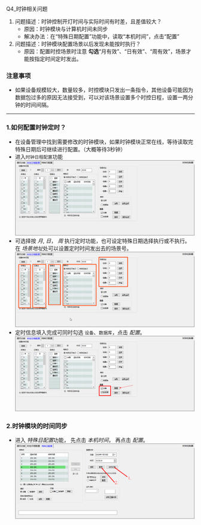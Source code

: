 Q4_时钟相关问题

1. 问题描述：时钟控制开灯时间与实际时间有时差，且差值较大？
    * 原因：时钟模块与计算机时间未同步
    * 解决办法：在“特殊日期配置”功能中，读取“本机时间”，点击“配置” 
2. 问题描述：时钟模块配置场景以后发现未能按时执行？
    * 原因：配置时控场景时注意 **勾选**“月有效”、“日有效”、“周有效”，场景才能按指定时间定时发出。

### 注意事项
* 如果设备规模较大，数量较多，时控模块只发出一条指令，其他设备可能因为数据包过多的原因无法接受到，可以对该场景设置多个时控日程，设置一两分钟的时间间隔。

---
### 1.如何配置时钟定时？
* 在设备管理中找到需要修改的时钟模块，如果时钟模块正常在线，等待读取完特殊日期后可继续进行配置。（大概等待3秒钟）
* 进入`时钟日程配置`功能
![时钟日程配置](../images/time01.png)
* 可选择按 *月*, *日*， *周* 执行定时功能，也可设定特殊日期选择执行或不执行。在 *场景地址*处可以设置定时时间发出去的场景号。
![定时功能的设定](../images/time02.png)
* 定时信息填入完成可同时勾选 `设备`、`数据库`，点击 *配置*。
![](../images/time03.png)

### 2.时钟模块的时间同步
* 进入 *特殊日配置*功能， 先点击 *本机时间*， 再点击 *配置*。
![时钟时间同步](../images/time04.png)
